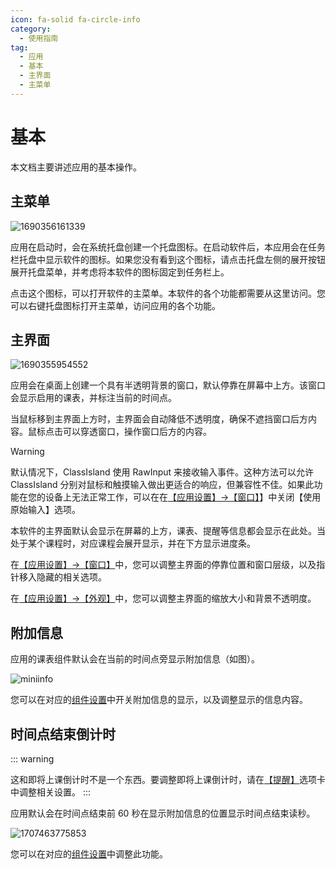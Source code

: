 ```yaml
---
icon: fa-solid fa-circle-info
category:
  - 使用指南
tag:
  - 应用
  - 基本
  - 主界面
  - 主菜单
---
```


# 基本

本文档主要讲述应用的基本操作。

## 主菜单

![1690356161339](image/basic/1690356161339.png)

应用在启动时，会在系统托盘创建一个托盘图标。在启动软件后，本应用会在任务栏托盘中显示软件的图标。如果您没有看到这个图标，请点击托盘左侧的展开按钮展开托盘菜单，并考虑将本软件的图标固定到任务栏上。

点击这个图标，可以打开软件的主菜单。本软件的各个功能都需要从这里访问。您可以右键托盘图标打开主菜单，访问应用的各个功能。

## 主界面

![1690355954552](image/basic/1690355954552.png)

应用会在桌面上创建一个具有半透明背景的窗口，默认停靠在屏幕中上方。该窗口会显示启用的课表，并标注当前的时间点。

当鼠标移到主界面上方时，主界面会自动降低不透明度，确保不遮挡窗口后方内容。鼠标点击可以穿透窗口，操作窗口后方的内容。

> [!warning]
> 默认情况下，ClassIsland 使用 RawInput 来接收输入事件。这种方法可以允许 ClassIsland 分别对鼠标和触摸输入做出更适合的响应，但兼容性不佳。如果此功能在您的设备上无法正常工作，可以在在[【应用设置】→【窗口】](classisland://app/settings/window)】中关闭【使用原始输入】选项。

本软件的主界面默认会显示在屏幕的上方，课表、提醒等信息都会显示在此处。当处于某个课程时，对应课程会展开显示，并在下方显示进度条。

在[【应用设置】→【窗口】](classisland://app/settings/window)中，您可以调整主界面的停靠位置和窗口层级，以及指针移入隐藏的相关选项。

在[【应用设置】→【外观】](classisland://app/settings/appearance)中，您可以调整主界面的缩放大小和背景不透明度。

## 附加信息

应用的课表组件默认会在当前的时间点旁显示附加信息（如图）。

![miniinfo](image/basic/miniinfo.png)

您可以在对应的[组件设置](classisland://app/settings/components)中开关附加信息的显示，以及调整显示的信息内容。

## 时间点结束倒计时

::: warning 

这和即将上课倒计时不是一个东西。要调整即将上课倒计时，请在[【提醒】](classisland://app/settings/notification/08F0D9C3-C770-4093-A3D0-02F3D90C24BC)选项卡中调整相关设置。
:::

应用默认会在时间点结束前 60 秒在显示附加信息的位置显示时间点结束读秒。

![1707463775853](image/basic/1707463775853.png)

您可以在对应的[组件设置](classisland://app/settings/components)中调整此功能。
